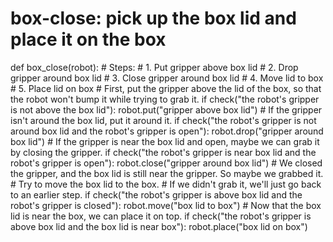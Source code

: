 

# box-close: pick up the box lid and place it on the box
def box_close(robot):
    # Steps:
    #  1. Put gripper above box lid
    #  2. Drop gripper around box lid
    #  3. Close gripper around box lid
    #  4. Move lid to box
    #  5. Place lid on box
    # First, put the gripper above the lid of the box, so that the robot won't bump it while trying to grab it.
    if check("the robot's gripper is not above the box lid"):
        robot.put("gripper above box lid")
    # If the gripper isn't around the box lid, put it around it.
    if check("the robot's gripper is not around box lid and the robot's gripper is open"):
        robot.drop("gripper around box lid")
    # If the gripper is near the box lid and open, maybe we can grab it by closing the gripper.
    if check("the robot's gripper is near box lid and the robot's gripper is open"):
        robot.close("gripper around box lid")
    # We closed the gripper, and the box lid is still near the gripper. So maybe we grabbed it.
    # Try to move the box lid to the box.
    # If we didn't grab it, we'll just go back to an earlier step.
    if check("the robot's gripper is above box lid and the robot's gripper is closed"):
        robot.move("box lid to box")
    # Now that the box lid is near the box, we can place it on top.
    if check("the robot's gripper is above box lid and the box lid is near box"):
        robot.place("box lid on box")